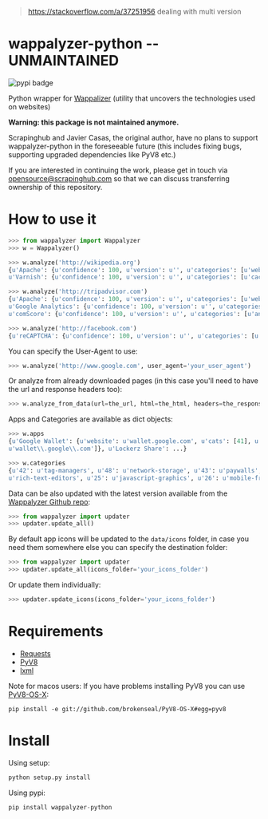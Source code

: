 > https://stackoverflow.com/a/37251956 dealing with multi version

# wappalyzer-python -- UNMAINTAINED
![pypi badge](https://badge.fury.io/py/scrapy-streamitem.png)

Python wrapper for [Wappalizer](https://wappalyzer.com/) (utility that uncovers the technologies used on websites)

**Warning: this package is not maintained anymore.**

Scrapinghub and Javier Casas, the original author, have no plans
to support wappalyzer-python in the foreseeable future
(this includes fixing bugs, supporting upgraded dependencies like PyV8 etc.)

If you are interested in continuing the work, please get in touch
via opensource@scrapinghub.com so that we can discuss transferring ownership
of this repository.

# How to use it

```python
>>> from wappalyzer import Wappalyzer
>>> w = Wappalyzer()

>>> w.analyze('http://wikipedia.org')
{u'Apache': {u'confidence': 100, u'version': u'', u'categories': [u'web-servers']},
u'Varnish': {u'confidence': 100, u'version': u'', u'categories': [u'cache-tools']}}

>>> w.analyze('http://tripadvisor.com')
{u'Apache': {u'confidence': 100, u'version': u'', u'categories': [u'web-servers']},
u'Google Analytics': {u'confidence': 100, u'version': u'', u'categories': [u'analytics']},
u'comScore': {u'confidence': 100, u'version': u'', u'categories': [u'analytics']}}

>>> w.analyze('http://facebook.com')
{u'reCAPTCHA': {u'confidence': 100, u'version': u'', u'categories': [u'captchas']}}
```

You can specify the User-Agent to use:
```python
>>> w.analyze('http://www.google.com', user_agent='your_user_agent')
```

Or analyze from already downloaded pages (in this case you'll need to have the url and response headers too):
```python
>>> w.analyze_from_data(url=the_url, html=the_html, headers=the_response_headers)
```

Apps and Categories are available as dict objects:
```python
>>> w.apps
{u'Google Wallet': {u'website': u'wallet.google.com', u'cats': [41], u'script': [u'checkout\\.google\\.com',
u'wallet\\.google\\.com']}, u'Lockerz Share': ...}

>>> w.categories
{u'42': u'tag-managers', u'48': u'network-storage', u'43': u'paywalls', u'49': u'feed-readers', u'24':
u'rich-text-editors', u'25': u'javascript-graphics', u'26': u'mobile-frameworks', ...}

```


Data can be also updated with the latest version available from the [Wappalyzer Github repo](https://github.com/AliasIO/Wappalyzer):

```python
>>> from wappalyzer import updater
>>> updater.update_all()
```
By default app icons will be updated to the `data/icons` folder, in case you need them somewhere else you can specify the destination folder:

```python
>>> from wappalyzer import updater
>>> updater.update_all(icons_folder='your_icons_folder')
```

Or update them individually:

```python
>>> updater.update_icons(icons_folder='your_icons_folder')
```

# Requirements

* [Requests](https://github.com/kennethreitz/requests)
* [PyV8](https://github.com/okoye/PyV8)
* [lxml](https://github.com/lxml/lxml)

Note for macos users: If you have problems installing PyV8 you can use [PyV8-OS-X](https://github.com/brokenseal/PyV8-OS-X):
```
pip install -e git://github.com/brokenseal/PyV8-OS-X#egg=pyv8
```

# Install

Using setup:

```python
python setup.py install
```

Using pypi:

```python
pip install wappalyzer-python
```


